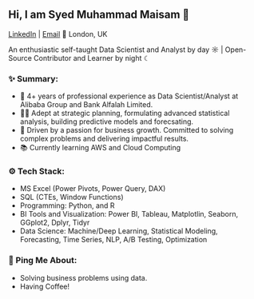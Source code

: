 ## Hi, I am Syed Muhammad Maisam 👋
[LinkedIn](https://www.linkedin.com/in/smmaisam/) | [Email](muhammad.maisam@hotmail.com)
📍 London, UK

An enthusiastic self-taught Data Scientist and Analyst by day ☼ | Open-Source Contributor and Learner by night ☾  
 

### ✨ Summary:  
- 💼 4+ years of professional experience as Data Scientist/Analyst at Alibaba Group and Bank Alfalah Limited. 
- 👨‍💻 Adept at strategic planning, formulating advanced statistical analysis, building predictive models and forecsating. 
- 🎯 Driven by a passion for business growth. Committed to solving complex problems and delivering impactful results.
- 📚 Currently learning AWS and Cloud Computing

### ⚙️ Tech Stack:
- MS Excel (Power Pivots, Power Query, DAX)
- SQL (CTEs, Window Functions)
- Programming: Python, and R
- BI Tools and Visualization: Power BI, Tableau, Matplotlin, Seaborn, GGplot2, Dplyr, Tidyr
- Data Science: Machine/Deep Learning, Statistical Modeling, Forecasting, Time Series, NLP, A/B Testing, Optimization

### 💬 Ping Me About:
- Solving business problems using data.
- Having Coffee!
